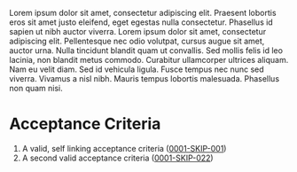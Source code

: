 Lorem ipsum dolor sit amet, consectetur adipiscing elit. Praesent lobortis eros sit amet justo eleifend, eget egestas nulla consectetur. Phasellus id sapien ut nibh auctor viverra. Lorem ipsum dolor sit amet, consectetur adipiscing elit. Pellentesque nec odio volutpat, cursus augue sit amet, auctor urna. Nulla tincidunt blandit quam ut convallis. Sed mollis felis id leo lacinia, non blandit metus commodo. Curabitur ullamcorper ultrices aliquam. Nam eu velit diam. Sed id vehicula ligula. Fusce tempus nec nunc sed viverra. Vivamus a nisl nibh. Mauris tempus lobortis malesuada. Phasellus non quam nisi.

# Acceptance Criteria
1. A valid, self linking acceptance criteria (<a name="0001-SKIP-001" href="#0001-SKIP-001">0001-SKIP-001</a>) 
1. A second valid acceptance criteria (<a name="0001-SKIP-022" href="#0001-SKIP-022">0001-SKIP-022</a>) 
